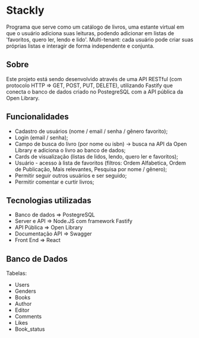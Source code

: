 # Stackly
Programa que serve como um catálogo de livros, uma estante virtual em que o usuário adiciona suas leituras, podendo adicionar em listas de 'favoritos, quero ler, lendo e lido'.
Multi-tenant: cada usuário pode criar suas próprias listas e interagir de forma independente e conjunta.

## Sobre
Este projeto está sendo desenvolvido através de uma API RESTful (com protocolo HTTP => GET, POST, PUT, DELETE), utilizando Fastify que conecta o banco de dados criado no PostegreSQL com a API pública da Open Library.

## Funcionalidades
- Cadastro de usuários (nome / email / senha / gênero favorito);
- Login (email / senha);
- Campo de busca do livro (por nome ou isbn) -> busca na API da Open Library e adiciona o livro ao banco de dados;
- Cards de visualização (listas de lidos, lendo, quero ler e favoritos);
- Usuário - acesso à lista de favoritos (filtros: Ordem Alfabetica, Ordem de Publicação, Mais relevantes, Pesquisa por nome / gênero);
- Permitir seguir outros usuários e ser seguido;
- Permitir comentar e curtir livros; 

## Tecnologias utilizadas
- Banco de dados => PostegreSQL
- Server e API => Node.JS com framework Fastify
- API Pública => Open Library
- Documentação API => Swagger
- Front End => React

## Banco de Dados
Tabelas:
- Users
- Genders
- Books
- Author
- Editor
- Comments
- Likes
- Book_status
